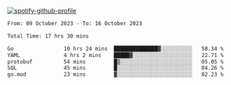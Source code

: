 [![spotify-github-profile](https://spotify-github-profile.vercel.app/api/view?uid=313pysyt3uxkjdidtiuvzf7nrnnu&cover_image=true&theme=natemoo-re&show_offline=false&background_color=121212&interchange=false&bar_color=53b14f&bar_color_cover=false)](https://spotify-github-profile.vercel.app/api/view?uid=313pysyt3uxkjdidtiuvzf7nrnnu&redirect=true)

<!--START_SECTION:waka-->

```txt
From: 09 October 2023 - To: 16 October 2023

Total Time: 17 hrs 30 mins

Go                10 hrs 24 mins  ██████████████▓░░░░░░░░░░   58.34 %
YAML              4 hrs 2 mins    █████▓░░░░░░░░░░░░░░░░░░░   22.71 %
protobuf          54 mins         █▒░░░░░░░░░░░░░░░░░░░░░░░   05.05 %
SQL               45 mins         █░░░░░░░░░░░░░░░░░░░░░░░░   04.26 %
go.mod            23 mins         ▓░░░░░░░░░░░░░░░░░░░░░░░░   02.23 %
```

<!--END_SECTION:waka-->